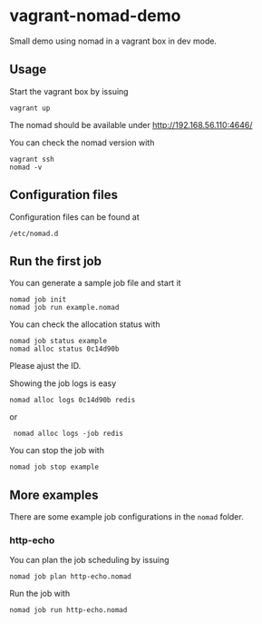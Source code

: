 # vagrant-nomad-demo
Small demo using nomad in a vagrant box in dev mode.

## Usage

Start the vagrant box by issuing

    vagrant up

The nomad should be available under http://192.168.56.110:4646/

You can check the nomad version with

    vagrant ssh
    nomad -v

## Configuration files

Configuration files can be found at

    /etc/nomad.d

## Run the first job

You can generate a sample job file and start it

    nomad job init
    nomad job run example.nomad

You can check the allocation status with

    nomad job status example
    nomad alloc status 0c14d90b

Please ajust the ID.

Showing the job logs is easy

    nomad alloc logs 0c14d90b redis
or 

     nomad alloc logs -job redis

You can stop the job with

    nomad job stop example

## More examples

There are some example job configurations in the `nomad` folder.

### http-echo

You can plan the job scheduling by issuing

    nomad job plan http-echo.nomad

Run the job with

    nomad job run http-echo.nomad
